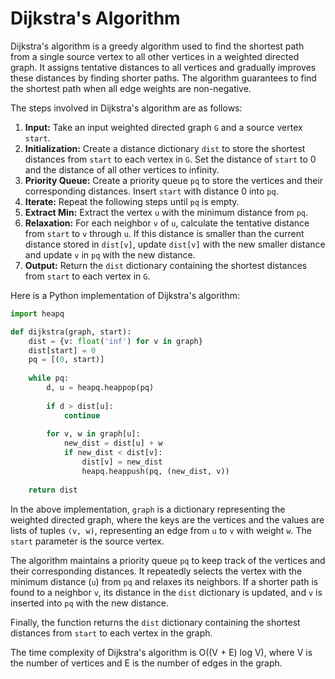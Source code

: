 # Dijkstra's Algorithm

Dijkstra's algorithm is a greedy algorithm used to find the shortest path from a single source vertex to all other vertices in a weighted directed graph. It assigns tentative distances to all vertices and gradually improves these distances by finding shorter paths. The algorithm guarantees to find the shortest path when all edge weights are non-negative.

The steps involved in Dijkstra's algorithm are as follows:

1. **Input:** Take an input weighted directed graph `G` and a source vertex `start`.
2. **Initialization:** Create a distance dictionary `dist` to store the shortest distances from `start` to each vertex in `G`. Set the distance of `start` to 0 and the distance of all other vertices to infinity.
3. **Priority Queue:** Create a priority queue `pq` to store the vertices and their corresponding distances. Insert `start` with distance 0 into `pq`.
4. **Iterate:** Repeat the following steps until `pq` is empty.
5. **Extract Min:** Extract the vertex `u` with the minimum distance from `pq`.
6. **Relaxation:** For each neighbor `v` of `u`, calculate the tentative distance from `start` to `v` through `u`. If this distance is smaller than the current distance stored in `dist[v]`, update `dist[v]` with the new smaller distance and update `v` in `pq` with the new distance.
7. **Output:** Return the `dist` dictionary containing the shortest distances from `start` to each vertex in `G`.

Here is a Python implementation of Dijkstra's algorithm:

```python
import heapq

def dijkstra(graph, start):
    dist = {v: float('inf') for v in graph}
    dist[start] = 0
    pq = [(0, start)]
    
    while pq:
        d, u = heapq.heappop(pq)
        
        if d > dist[u]:
            continue
        
        for v, w in graph[u]:
            new_dist = dist[u] + w
            if new_dist < dist[v]:
                dist[v] = new_dist
                heapq.heappush(pq, (new_dist, v))
    
    return dist
```

In the above implementation, `graph` is a dictionary representing the weighted directed graph, where the keys are the vertices and the values are lists of tuples `(v, w)`, representing an edge from `u` to `v` with weight `w`. The `start` parameter is the source vertex.

The algorithm maintains a priority queue `pq` to keep track of the vertices and their corresponding distances. It repeatedly selects the vertex with the minimum distance (`u`) from `pq` and relaxes its neighbors. If a shorter path is found to a neighbor `v`, its distance in the `dist` dictionary is updated, and `v` is inserted into `pq` with the new distance.

Finally, the function returns the `dist` dictionary containing the shortest distances from `start` to each vertex in the graph.

The time complexity of Dijkstra's algorithm is O((V + E) log V), where V is the number of vertices and E is the number of edges in the graph.